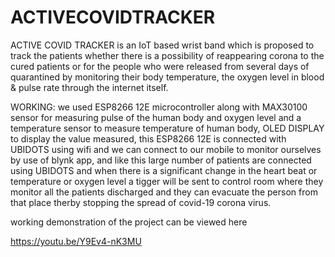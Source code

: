 # ACTIVECOVIDTRACKER

ACTIVE COVID TRACKER is an IoT based wrist band which is proposed to track the patients whether there is a possibility of reappearing corona to the cured patients or for the people who were released from several days of quarantined by monitoring their body temperature, the oxygen level in blood & pulse rate through the internet itself. 

WORKING:
we used ESP8266 12E microcontroller along with MAX30100 sensor for measuring pulse of the human body and oxygen level and a temperature sensor to measure temperature of human body, OLED DISPLAY to display the value measured, this ESP8266 12E is connected with UBIDOTS using wifi and we can connect to our mobile to monitor ourselves by use of blynk app, and like this large number of patients are connected using UBIDOTS and when there is a significant change in the heart beat or temperature or oxygen level a tigger will be sent to control room where they monitor all the patients discharged and they can evacuate the person from that place therby stopping the spread of covid-19 corona virus. 


working demonstration of the project can be viewed here

https://youtu.be/Y9Ev4-nK3MU 
